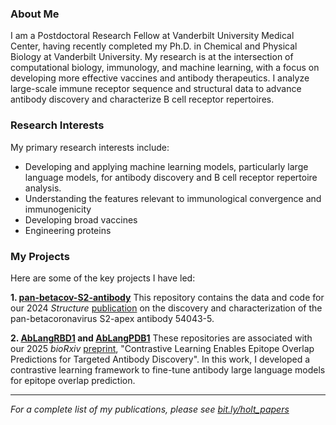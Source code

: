 ### About Me

I am a Postdoctoral Research Fellow at Vanderbilt University Medical Center, having recently completed my Ph.D. in Chemical and Physical Biology at Vanderbilt University. My research is at the intersection of computational biology, immunology, and machine learning, with a focus on developing more effective vaccines and antibody therapeutics. I analyze large-scale immune receptor sequence and structural data to advance antibody discovery and characterize B cell receptor repertoires.

### Research Interests

My primary research interests include:
* Developing and applying machine learning models, particularly large language models, for antibody discovery and B cell receptor repertoire analysis.
* Understanding the features relevant to immunological convergence and immunogenicity
* Developing broad vaccines
* Engineering proteins

### My Projects

Here are some of the key projects I have led:

**1. [pan-betacov-S2-antibody](https://github.com/IGlab-VUMC/pan-betacov-S2-antibody)**
This repository contains the data and code for our 2024 *Structure* [publication](https://pubmed.ncbi.nlm.nih.gov/39326419/) on the discovery and characterization of the pan-betacoronavirus S2-apex antibody 54043-5. 

**2. [AbLangRBD1](https://github.com/IGlab-VUMC/AbLangRBD1) and [AbLangPDB1](https://github.com/IGlab-VUMC/AbLangPDB1)**
These repositories are associated with our 2025 *bioRxiv* [preprint](https://doi.org/10.1101/2025.02.25.640114), "Contrastive Learning Enables Epitope Overlap Predictions for Targeted Antibody Discovery". In this work, I developed a contrastive learning framework to fine-tune antibody large language models for epitope overlap prediction.

---
*For a complete list of my publications, please see [bit.ly/holt_papers](http://bit.ly/holt_papers)*
